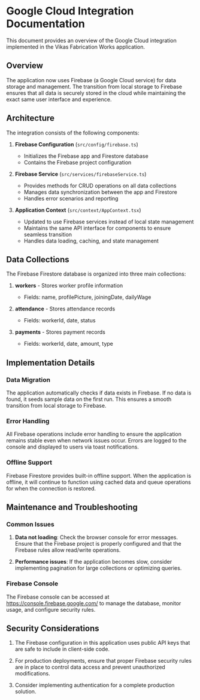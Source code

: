
# Google Cloud Integration Documentation

This document provides an overview of the Google Cloud integration implemented in the Vikas Fabrication Works application.

## Overview

The application now uses Firebase (a Google Cloud service) for data storage and management. The transition from local storage to Firebase ensures that all data is securely stored in the cloud while maintaining the exact same user interface and experience.

## Architecture

The integration consists of the following components:

1. **Firebase Configuration** (`src/config/firebase.ts`)
   - Initializes the Firebase app and Firestore database
   - Contains the Firebase project configuration

2. **Firebase Service** (`src/services/firebaseService.ts`)
   - Provides methods for CRUD operations on all data collections
   - Manages data synchronization between the app and Firestore
   - Handles error scenarios and reporting

3. **Application Context** (`src/context/AppContext.tsx`)
   - Updated to use Firebase services instead of local state management
   - Maintains the same API interface for components to ensure seamless transition
   - Handles data loading, caching, and state management

## Data Collections

The Firebase Firestore database is organized into three main collections:

1. **workers** - Stores worker profile information
   - Fields: name, profilePicture, joiningDate, dailyWage

2. **attendance** - Stores attendance records
   - Fields: workerId, date, status

3. **payments** - Stores payment records
   - Fields: workerId, date, amount, type

## Implementation Details

### Data Migration

The application automatically checks if data exists in Firebase. If no data is found, it seeds sample data on the first run. This ensures a smooth transition from local storage to Firebase.

### Error Handling

All Firebase operations include error handling to ensure the application remains stable even when network issues occur. Errors are logged to the console and displayed to users via toast notifications.

### Offline Support

Firebase Firestore provides built-in offline support. When the application is offline, it will continue to function using cached data and queue operations for when the connection is restored.

## Maintenance and Troubleshooting

### Common Issues

1. **Data not loading**: Check the browser console for error messages. Ensure that the Firebase project is properly configured and that the Firebase rules allow read/write operations.

2. **Performance issues**: If the application becomes slow, consider implementing pagination for large collections or optimizing queries.

### Firebase Console

The Firebase console can be accessed at https://console.firebase.google.com/ to manage the database, monitor usage, and configure security rules.

## Security Considerations

1. The Firebase configuration in this application uses public API keys that are safe to include in client-side code.

2. For production deployments, ensure that proper Firebase security rules are in place to control data access and prevent unauthorized modifications.

3. Consider implementing authentication for a complete production solution.
